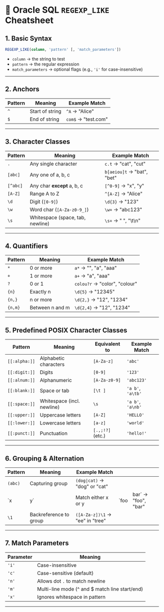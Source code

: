 
# 📘 Oracle SQL `REGEXP_LIKE` Cheatsheet

## 1. Basic Syntax

```sql
REGEXP_LIKE(column, 'pattern' [, 'match_parameters'])
```

* `column` → the string to test
* `pattern` → the regular expression
* `match_parameters` → optional flags (e.g., `'i'` for case-insensitive)

---

## 2. Anchors

| Pattern | Meaning         | Example Match       |
| ------- | --------------- | ------------------- |
| `^`     | Start of string | `^A` → "Alice"      |
| `$`     | End of string   | `com$` → "test.com" |

---

## 3. Character Classes

| Pattern  | Meaning                          | Example Match              |
| -------- | -------------------------------- | -------------------------- |
| `.`      | Any single character             | `c.t` → "cat", "cut"       |
| `[abc]`  | Any one of a, b, c               | `b[aeiou]t` → "bat", "bet" |
| `[^abc]` | Any char **except** a, b, c      | `[^0-9]` → "x", "y"        |
| `[A-Z]`  | Range A to Z                     | `^[A-Z]` → "Alice"         |
| `\d`     | Digit (`[0-9]`)                  | `\d{3}` → "123"            |
| `\w`     | Word char (`[A-Za-z0-9_]`)       | `\w+` → "abc123"           |
| `\s`     | Whitespace (space, tab, newline) | `\s+` → "  ", "\t\n"       |

---

## 4. Quantifiers

| Pattern | Meaning         | Example Match                 |
| ------- | --------------- | ----------------------------- |
| `*`     | 0 or more       | `a*` → "", "a", "aaa"         |
| `+`     | 1 or more       | `a+` → "a", "aaa"             |
| `?`     | 0 or 1          | `colou?r` → "color", "colour" |
| `{n}`   | Exactly n       | `\d{5}` → "12345"             |
| `{n,}`  | n or more       | `\d{2,}` → "12", "1234"       |
| `{n,m}` | Between n and m | `\d{2,4}` → "12", "1234"      |

---

## 5. Predefined POSIX Character Classes

| Pattern       | Meaning                    | Equivalent to    | Example Match     |
| ------------- | -------------------------- | ---------------- | ----------------- |
| `[[:alpha:]]` | Alphabetic characters      | `[A-Za-z]`       | `'abc'`           |
| `[[:digit:]]` | Digits                     | `[0-9]`          | `'123'`           |
| `[[:alnum:]]` | Alphanumeric               | `[A-Za-z0-9]`    | `'abc123'`        |
| `[[:blank:]]` | Space or tab               | `[\t ]`          | `'a b'`, `'a\tb'` |
| `[[:space:]]` | Whitespace (incl. newline) | `\s`             | `'a b'`, `'a\nb'` |
| `[[:upper:]]` | Uppercase letters          | `[A-Z]`          | `'HELLO'`         |
| `[[:lower:]]` | Lowercase letters          | `[a-z]`          | `'world'`         |
| `[[:punct:]]` | Punctuation                | `[.,;!?]` (etc.) | `'hello!'`        |

---

## 6. Grouping & Alternation

| Pattern | Meaning                | Example Match                   |       |                      |
| ------- | ---------------------- | ------------------------------- | ----- | -------------------- |
| `(abc)` | Capturing group        | `(dog\|cat)` → "dog" or "cat"   |       |                      |
| \`x     | y\`                    | Match either x or y             | \`foo | bar\` → "foo", "bar" |
| `\1`    | Backreference to group | `([A-Za-z])\1` → "ee" in "tree" |       |                      |

---

## 7. Match Parameters

| Parameter | Meaning                                         |
| --------- | ----------------------------------------------- |
| `'i'`     | Case-insensitive                                |
| `'c'`     | Case-sensitive (default)                        |
| `'n'`     | Allows dot `.` to match newline                 |
| `'m'`     | Multi-line mode (^ and \$ match line start/end) |
| `'x'`     | Ignores whitespace in pattern                   |

---

